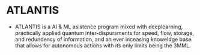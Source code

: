 
# ATLANTIS
- ATLANTIS is a AI & ML asistence program mixed with deeplearning, practically applied quantum inter-dispursments for speed, flow, storage, and redundency of information, and an ever inceasing knoweldge base that allows for autonomous actions with its only limits being the 3MML.


